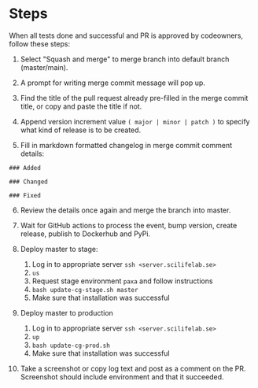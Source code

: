# Steps

When all tests done and successful and PR is approved by codeowners, follow these steps:

1. Select "Squash and merge" to merge branch into default branch (master/main).


2. A prompt for writing merge commit message will pop up.


3. Find the title of the pull request already pre-filled in the merge commit title, or copy and paste 
the title if not.


4. Append version increment value `( major | minor | patch )` to specify what kind of release is to be created.


5. Fill in markdown formatted changelog in merge commit comment details:

` ### Added `

` ### Changed `

` ### Fixed `

6. Review the details once again and merge the branch into master.


7. Wait for GitHub actions to process the event, bump version, create release, publish to Dockerhub and PyPi.


8. Deploy master to stage:
    1. Log in to appropriate server `ssh <server.scilifelab.se>`
    2. `us`
    3. Request stage environment `paxa` and follow instructions
    4. `bash update-cg-stage.sh master`
    5. Make sure that installation was successful
   

9. Deploy master to production
     1. Log in to appropriate server `ssh <server.scilifelab.se>`
     2. `up`
     3. `bash update-cg-prod.sh`
     4. Make sure that installation was successful


11. Take a screenshot or copy log text and post as a comment on the PR. Screenshot should include environment and that it succeeded.

